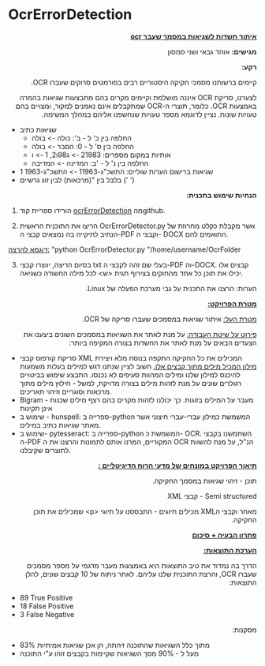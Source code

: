 # OcrErrorDetection
<p dir="rtl">
<strong><span style="text-decoration:underline;">איתור חשדות לשגיאות במסמך שעבר ocr </span></strong></p>


<p dir="rtl">
<strong>מגישים:</strong> אוהד גבאי ושני סמסון</p>


<p dir="rtl">
<strong>רקע:</strong></p>


<p dir="rtl">
קיימים ברשותנו מסמכי חקיקה היסטוריים רבים בפורמטים סרוקים שעברו OCR.</p>


<p dir="rtl">
לצערנו, סריקת OCR איננה מושלמת וקיימים מקרים בהם מתבצעות שגיאות בהמרה באמצעות OCR. כלומר, תוצרי ה-OCR שמתקבלים אינם נאמנים למקור, ומצויים בהם טעויות שונות. נציין לדוגמא מספר טעויות שנחשפנו אליהם במהלך המשימה.</p>




*   שגיאות כתיב
    *   החלפה בין כ' ל - ב': כולה -> בולה
    *   החלפה בין ס' ל - 0: הסבר -> בולה
    *   אותיות במקום מספרים: 21983 -> ג98ו2, 1 -> ו
    *   החלפה בין נ' ל - 'ב: המדינה -> המדיבה
*   שגיאות ברישום הערות שוליים: התשכ"ג-11963 -> התשכ"ג-1963 1
*   בלבל בין "(מרכאות) לבין זוג גרשיים (' ')

<p dir="rtl">
<strong>הנחיות שימוש בתכנית:</strong></p>




1. הורידו ספריית קוד [ocrErrorDetection](https://github.com/Ohad1/OcrErrorDetection) מהgithub.
2. הריצו את התוכנית הראשית OcrErrorDetector.py אשר מקבלת כקלט מחרוזת של הנתיב לתיקייה בה נמצאים קבצי ה-PDF וקבצי ה- DOCX התואמים להם. 

    <p dir="rtl">
<span style="text-decoration:underline;">דוגמא להרצה:</span> "python OcrErrorDetector.py "/home/username/OcrFolder</p>


3. בסיום הריצה, יווצרו קבצי txt בעלי שם זהה לקבצי ה-PDF וה-DOCX. קבצים אלו יכילו את תוכן כל אחד מהחוקים בצירוף תגית &lt;ש> לכל מילה החשודה כשגיאה.

<p dir="rtl">
הערות: הרצנו את התכנית על גבי מערכת הפעלה של Linux.</p>


<p dir="rtl">
<strong><span style="text-decoration:underline;">מטרת הפרויקט:</span></strong></p>


<p dir="rtl">
<span style="text-decoration:underline;">מטרת העל:</span> איתור שגיאות במסמכים שעברו סריקה של OCR.</p>


<p dir="rtl">
<span style="text-decoration:underline;">פירוט על שיטת העבודה:</span> על מנת לאתר את השגיאות במסמכים השונים ביצענו את הצעדים הבאים על מנת לאתר את החשדות בצורה המקיפה ביותר:</p>




*   סריקת קורפוס קבצי XML המכילים את כל החקיקה התקפה בנוסח מלא ויצירת <span style="text-decoration:underline;">מילון המכיל מילים מתוך קבצים אלו.</span> חשוב לציין שנתנו דגש למילים בעלות משמעות להיכנס למילון שלנו ומילים המהוות סעיפים לא נכנסו. התבצע שימוש בביטויים רגולרים שונים על מנת לזהות מילים בצורה מדויקת, למשל - חילוץ מילים מתוך מרכאות וסוגריים וזיהוי תאריכים.
*   Bigram - מעבר על המילים בזוגות. כך יכולנו לזהות מקרים בהם רצף מילים שכנות אינן תקינות
*   שימוש ב - hunspell: ספרייה ב-python המשמשת כמילון עברי-עברי חיצוני אשר מאתר שגיאות כתיב במילים.
*   שימוש ב- pytesseract: ספרייה ב-python המשמשת כ- OCR. השתמשנו בקבצי ה-PDF המקוריים, המרנו אותם לתמונות והרצנו את ה OCR הנ"ל, על מנת להשוות לתוצרים שקיבלנו.

<p dir="rtl">
<strong><span style="text-decoration:underline;">תיאור הפרויקט במונחים של מדעי הרוח הדיגיטליים :</span></strong></p>


<p dir="rtl">
תוכן - זיהוי שגיאות במסמך החקיקה.</p>


<p dir="rtl">
Semi structured - קבצי XML </p>


<p dir="rtl">
מאחר וקבצי הXML מכילים תיוגים - התבססנו על תיוגי &lt;p> שמכילים את תוכן החקיקה.</p>


<p dir="rtl">
<strong><span style="text-decoration:underline;">פתרון הבעיה + סיכום</span></strong></p>


<p dir="rtl">
<strong><span style="text-decoration:underline;">הערכת התוצאות:</span></strong></p>


<p dir="rtl">
הדרך בה נמדוד את טיב התוצאות היא באמצעות מעבר מדגמי על מספר מסמכים שעברו OCR, והרצת התוכנית שלנו עליהם. לאחר ניתוח של 10 קבצים שונים, להלן התוצאות:</p>




*   89 True Positive
*   18 False Positive
*   3 False Negative

<p dir="rtl">
מסקנות:</p>




*   83% מתוך כלל השגיאות שהתוכנה זיהתה, הן אכן שגיאות אמיתיות
*   מעל ל - 90% מסך השגיאות שקיימות בקבצים זוהו ע"י התוכנה 

<p dir="rtl">
 </p>


<p dir="rtl">
<strong><span style="text-decoration:underline;"> </span></strong></p>


<p dir="rtl">
 </p>
